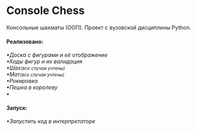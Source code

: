 # Console Chess
<html>
	<body>
  		Консольные шахматы (ООП). Проект с вузовской дисциплины Python.
 		  <h4>Реализовано:</h4>
        <i>•Доска с фигурами и её отображение</i>
       	<br><i>•Ходы фигур и их валидация</i>
        <br><i>•Шах<small>(все случаи учтены)</small></i>
        <br><i>•Мат<small>(все случаи учтены)</small></i>
        <br><i>•Рокировка</i>
        <br><i>•Пешка в королеву</i>
        <br><i>•</i>
    <h4>Запуск:</h4>
    	<i>•Запустить код в интерпретаторе</i><br>
  </body>
</html>
